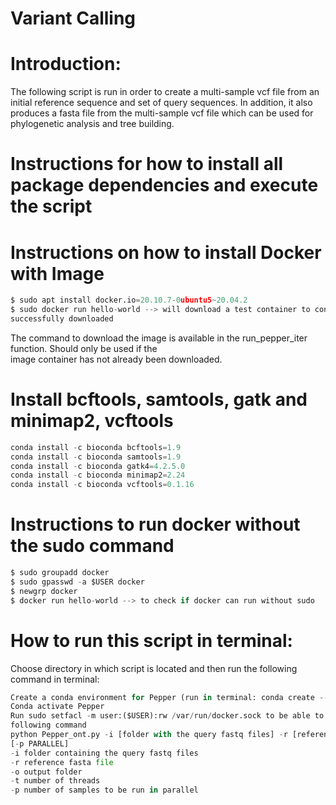 # Variant Calling

# Introduction:
The following script is run in order to create a multi-sample vcf file from an initial reference sequence and set of query sequences. In addition, it also produces a fasta file from the multi-sample vcf file which can be used for phylogenetic analysis and tree building.


# Instructions for how to install all package dependencies and execute the script
# Instructions on how to install Docker with Image
```python
$ sudo apt install docker.io=20.10.7-0ubuntu5~20.04.2 
$ sudo docker run hello-world --> will download a test container to confirm that the docker has been 
successfully downloaded 
```
The command to download the image is available in the run_pepper_iter function. Should only be used if the \
image container has not already been downloaded. 

# Install bcftools, samtools, gatk and minimap2, vcftools
```python
conda install -c bioconda bcftools=1.9 
conda install -c bioconda samtools=1.9 
conda install -c bioconda gatk4=4.2.5.0 
conda install -c bioconda minimap2=2.24 
conda install -c bioconda vcftools=0.1.16
```

# Instructions to run docker without the sudo command
```python
$ sudo groupadd docker 
$ sudo gpasswd -a $USER docker 
$ newgrp docker 
$ docker run hello-world --> to check if docker can run without sudo 
```

# How to run this script in terminal:
Choose directory in which script is located and then run the following command in terminal: 
```python
Create a conda environment for Pepper (run in terminal: conda create --name Pepper) 
Conda activate Pepper 
Run sudo setfacl -m user:($USER):rw /var/run/docker.sock to be able to execute docker and then run the 
following command 
python Pepper_ont.py -i [folder with the query fastq files] -r [reference fasta file] -o [output folder]  [-t 4] 
[-p PARALLEL]
-i folder containing the query fastq files 
-r reference fasta file  
-o output folder 
-t number of threads 
-p number of samples to be run in parallel
```
